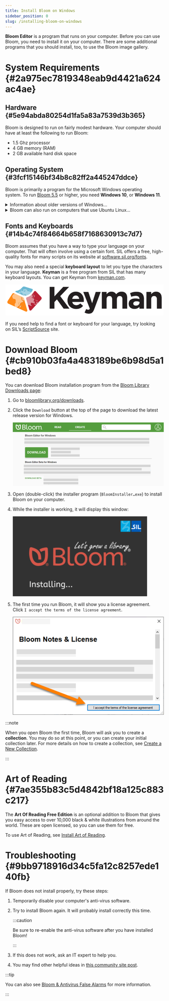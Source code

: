 ```yaml
---
title: Install Bloom on Windows
sidebar_position: 0
slug: /installing-bloom-on-windows
---
```




**Bloom Editor** is a program that runs on your computer. Before you can use Bloom, you need to install it on your computer. There are some additional programs that you should install, too, to use the Bloom image gallery.


# System Requirements {#2a975ec7819348eab9d4421a624ac4ae}


## Hardware {#5e94abda80254d1fa5a83a7539d3b365}


Bloom is designed to run on fairly modest hardware. Your computer should have at least the following to run Bloom:

- 1.5 Ghz processor
- 4 GB memory (RAM)
- 2 GB available hard disk space

## Operating System {#3fcf15146bf34b8c82ff2a445247ddce}


Bloom is primarily a program for the Microsoft Windows operating system. To run [Bloom 5.5](/release-notes-5-5#45d2af0275fc4ca89ae94264e38dce71) or higher, you need **Windows 10**, or **Windows 11**.

<details>
<summary>Information about older versions of Windows…</summary>

You can use older versions of Bloom with Windows XP and Windows Vista, but this is **NOT recommended**. If you must use these unsupported operating systems, you can download older versions of Bloom from the [Bloom Library downloads](https://bloomlibrary.org/page/create/downloads) page. 


</details>

<details>
<summary>Bloom can also run on computers that use Ubuntu Linux…</summary>

Bloom comes pre-installed in [Wasta-Linux](https://www.wastalinux.org/), SIL’s Linux distro.


If you are using Ubuntu Jammy (22.04)+, you can download Bloom 5.4 as a [Flatpak](https://flathub.org/apps/details/org.sil.Bloom).


For Ubuntu Bionic (18.04) and Focal (20.04), Bloom is distributed as apt packages from SIL’s package repository. See [Install Bloom on Linux](/installing-bloom-linux) for installation instructions.


</details>


## Fonts and Keyboards {#14b4c74f84664b658f7168630913c7d7}


Bloom assumes that you have a way to type your language on your computer. That will often involve using a certain font. SIL offers a free, high-quality fonts for many scripts on its website at [software.sil.org/fonts](https://software.sil.org/fonts).


You may also need a special **keyboard layout** to let you type the characters in your language. **Keyman** is a free program from SIL that has many keyboard layouts. You can get Keyman from [keyman.com](https://keyman.com/).


![](./installing-bloom-on-windows.551e3c1f-13be-47e0-bac3-7778479379fa.png)


If you need help to find a font or keyboard for your language, try looking on SIL’s [ScriptSource](https://scriptsource.org/) site. 


# Download Bloom {#cb910b03fa4a483189be6b98d5a1bed8}


You can download Bloom installation program from the [Bloom Library Downloads page](https://bloomlibrary.org/downloads):

1. Go to [bloomlibrary.org/downloads](https://bloomlibrary.org/downloads).
2. Click the `Download` button at the top of the page to download the latest release version for Windows.

	![](./installing-bloom-on-windows.f708c2a2-1e20-4181-ae0d-7a0a0be6dea0.png)

3. Open (double-click) the installer program (`BloomInstaller…exe`) to install Bloom on your computer.
4. While the installer is working, it will display this window:

	![](./installing-bloom-on-windows.8969648d-9190-4f34-ac91-0e3e43b6c07a.png)

5. The first time you run Bloom, it will show you a license agreement. Click `I accept the terms of the license agreement`.

	![](./installing-bloom-on-windows.dd09dfd6-5805-476c-9fd4-4b9eebf6afca.png)


:::note

When you open Bloom the first time, Bloom will ask you to create a **collection**. You may do so at this point, or you can create your initial collection later.
For more details on how to create a collection, see [Create a New Collection](/create-a-new-collection).

:::




# Art of Reading {#7ae355b83c5d4842bf18a125c883c217}


The **Art Of Reading Free Edition** is an optional addition to Bloom that gives you easy access to over 10,000 black & white illustrations from around the world. These are open licensed, so you can use them for free.


To use Art of Reading, see [Install Art of Reading](/install-art-of-reading).


# Troubleshooting {#9bb9718916d34c5fa12c8257ede140fb}


If Bloom does not install properly, try these steps:

1. Temporarily disable your computer's anti-virus software.
2. Try to install Bloom again. It will probably install correctly this time.

	:::caution
	
	Be sure to re-enable the anti-virus software after you have installed Bloom!
	
	:::
	
	

3. If this does not work, ask an IT expert to help you.
4. You may find other helpful ideas in [this community site post](https://community.software.sil.org/t/how-to-fix-installation-problems/17).

:::tip

You can also see [Bloom & Antivirus False Alarms](/antivirus-general) for more information.

:::



